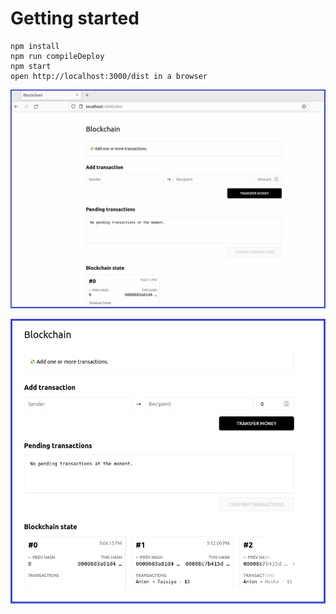 # Getting started

````
npm install
npm run compileDeploy
npm start
open http://localhost:3000/dist in a browser
````
![UI example 1](https://github.com/my-crypto-datascience-portfolio/trainings_typescript_1/blob/060c1b621f27e663cdbdea761c8e83dec69b2e6b/1_ts_blockchain_test_ui_basic/docs/screenshots/ui1.png?raw=true)

![UI example 2](https://github.com/my-crypto-datascience-portfolio/trainings_typescript_1/blob/8e74b38a9565b954a2ab8525c5ddd8103aa33fb6/1_ts_blockchain_test_ui_basic/docs/screenshots/ui2.png?raw=true)
